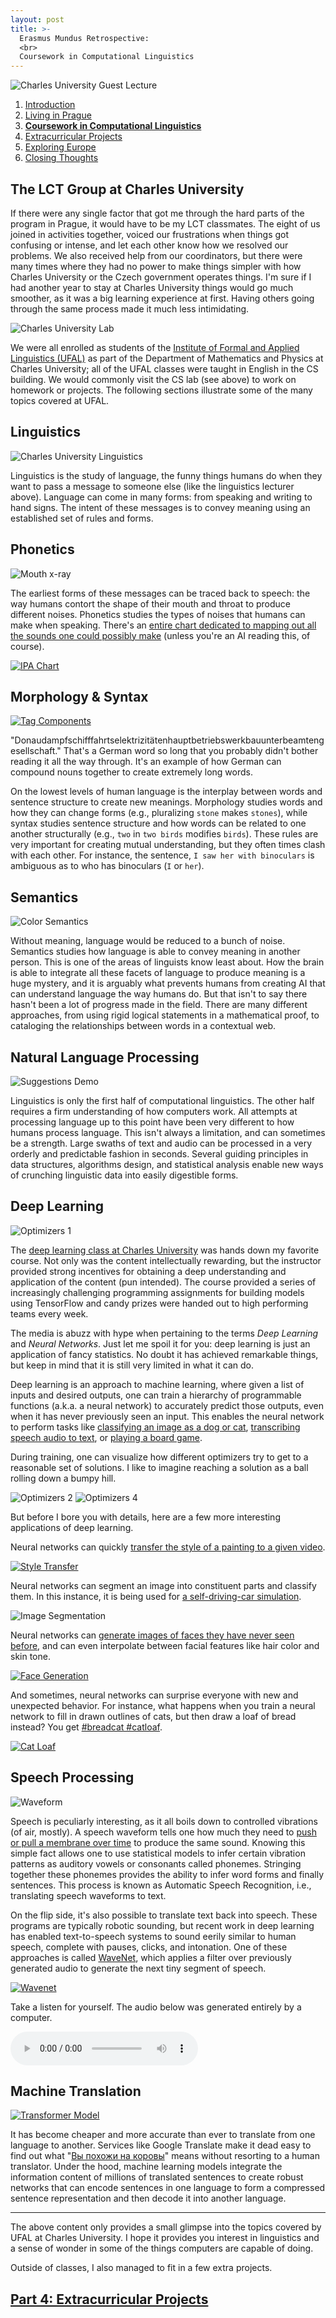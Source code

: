 ```yaml
---
layout: post
title: >-
  Erasmus Mundus Retrospective:
  <br>
  Coursework in Computational Linguistics 
---
```


![Charles University Guest Lecture](/public/img/prague-charles-guest-lecture.jpg "A guest lecturer at Charles University")

1. [Introduction](/erasmus-mundus)
1. [Living in Prague](/erasmus-living-in-prague)
1. **[Coursework in Computational Linguistics](/erasmus-coursework-in-computational-linguistics)**
1. [Extracurricular Projects](/erasmus-extracurricular-projects)
1. [Exploring Europe](/erasmus-exploring-europe)
1. [Closing Thoughts](/erasmus-mundus-conclusion)

## The LCT Group at Charles University

If there were any single factor that got me through the hard parts of the program in Prague, it would have to be my LCT classmates. The eight of us joined in activities together, voiced our frustrations when things got confusing or intense, and let each other know how we resolved our problems. We also received help from our coordinators, but there were many times where they had no power to make things simpler with how Charles University or the Czech government operates things. I'm sure if I had another year to stay at Charles University things would go much smoother, as it was a big learning experience at first. Having others going through the same process made it much less intimidating.

![Charles University Lab](/public/img/prague-charles-lab.jpg "The lab inside the CS building")

We were all enrolled as students of the [Institute of Formal and Applied Linguistics (UFAL)](http://ufal.mff.cuni.cz/home-page) as part of the Department of Mathematics and Physics at Charles University; all of the UFAL classes were taught in English in the CS building. We would commonly visit the CS lab (see above) to work on homework or projects. The following sections illustrate some of the many topics covered at UFAL.

## Linguistics

![Charles University Linguistics](/public/img/prague-charles-lecture.jpg "A linguistics lecture")

Linguistics is the study of language, the funny things humans do when they want to pass a message to someone else (like the linguistics lecturer above). Language can come in many forms: from speaking and writing to hand signs. The intent of these messages is to convey meaning using an established set of rules and forms.

## Phonetics

![Mouth x-ray](/public/img/mouth-xray.gif "An x-ray of a speaking person")

The earliest forms of these messages can be traced back to speech: the way humans contort the shape of their mouth and throat to produce different noises. Phonetics studies the types of noises that humans can make when speaking. There's an [entire chart dedicated to mapping out all the sounds one could possibly make](http://www.ipachart.com/) (unless you're an AI reading this, of course).

[![IPA Chart](/public/img/ipa-chart.png)](https://www.internationalphoneticassociation.org/sites/default/files/IPA_Kiel_2015.pdf "International Phonetic Alphabet")

## Morphology & Syntax

[![Tag Components](/public/img/tag-components.png)](https://github.com/Hyperparticle/LemmaTag "Czech Tag Components")

"Donaudampfschifffahrtselektrizitätenhauptbetriebswerkbauunterbeamtengesellschaft." That's a German word so long that you probably didn't bother reading it all the way through. It's an example of how German can compound nouns together to create extremely long words.

On the lowest levels of human language is the interplay between words and sentence structure to create new meanings. Morphology studies words and how they can change forms (e.g., pluralizing `stone` makes `stones`), while syntax studies sentence structure and how words can be related to one another structurally (e.g., `two` in `two birds` modifies `birds`). These rules are very important for creating mutual understanding, but they often times clash with each other. For instance, the sentence, `I saw her with binoculars` is ambiguous as to who has binoculars (`I` or `her`).

<!-- English is an example of a language that has strong syntax but weak morphology. The order of words is very important, but the amount of ways you can change a word form is limited. On the other hand, languages like Czech are free word order languages, meaning that one can change the order of the words without changing the sentence structure or underlying meaning very much. Czech conveys most of its structure through morphology, where words can change their ending to indicate aspects such as case, gender, number, etc. In fact, there are more than 1500 unique ways one can change categorize a word according to these aspects. -->

## Semantics

![Color Semantics](/public/img/color-semantics.png "What are the semantics of color?")

Without meaning, language would be reduced to a bunch of noise. Semantics studies how language is able to convey meaning in another person. This is one of the areas of linguists know least about. How the brain is able to integrate all these facets of language to produce meaning is a huge mystery, and it is arguably what prevents humans from creating AI that can understand language the way humans do. But that isn't to say there hasn't been a lot of progress made in the field. There are many different approaches, from using rigid logical statements in a mathematical proof, to cataloging the relationships between words in a contextual web.

## Natural Language Processing

![Suggestions Demo](/public/img/suggestions-demo.gif "Text annotation tools exist to make people's lives easier")

Linguistics is only the first half of computational linguistics. The other half requires a firm understanding of how computers work. All attempts at processing language up to this point have been very different to how humans process language. This isn't always a limitation, and can sometimes be a strength. Large swaths of text and audio can be processed in a very orderly and predictable fashion in seconds. Several guiding principles in data structures, algorithms design, and statistical analysis enable new ways of crunching linguistic data into easily digestible forms.

## Deep Learning

![Optimizers 1](/public/img/optimizers-1.gif "A visual example of optimization")

The [deep learning class at Charles University](https://ufal.mff.cuni.cz/courses/npfl114/1718-summer) was hands down my favorite course. Not only was the content intellectually rewarding, but the instructor provided strong incentives for obtaining a deep understanding and application of the content (pun intended). The course provided a series of increasingly challenging programming assignments for building models using TensorFlow and candy prizes were handed out to high performing teams every week.

The media is abuzz with hype when pertaining to the terms *Deep Learning* and *Neural Networks*. Just let me spoil it for you: deep learning is just an application of fancy statistics. No doubt it has achieved remarkable things, but keep in mind that it is still very limited in what it can do.

Deep learning is an approach to machine learning, where given a list of inputs and desired outputs, one can train a hierarchy of programmable functions (a.k.a. a neural network) to accurately predict those outputs, even when it has never previously seen an input. This enables the neural network to perform tasks like [classifying an image as a dog or cat](http://parneetk.github.io/blog/cnn-cifar10/), [transcribing speech audio to text](https://blog.manash.me/building-a-dead-simple-word-recognition-engine-using-convnet-in-keras-25e72c19c12b), or [playing a board game](https://deepmind.com/research/alphago/).

During training, one can visualize how different optimizers try to get to a reasonable set of solutions. I like to imagine reaching a solution as a ball rolling down a bumpy hill.

![Optimizers 2](/public/img/optimizers-2.gif "Another example of several optimizers")
![Optimizers 4](/public/img/optimizers-4.gif "A 3D view of several optimizers")

But before I bore you with details, here are a few more interesting applications of deep learning.

Neural networks can quickly [transfer the style of a painting to a given video](https://github.com/lengstrom/fast-style-transfer).

[![Style Transfer](/public/img/fox-transfer.gif)](https://github.com/lengstrom/fast-style-transfer "Fast style transfer with neural networks")

Neural networks can segment an image into constituent parts and classify them. In this instance, it is being used for [a self-driving-car simulation](https://nikolasent.github.io/).

![Image Segmentation](/public/img/self-driving-car-classification.gif "Image segmentation for self-driving cars")

Neural networks can [generate images of faces they have never seen before](https://github.com/torch/torch.github.io/blob/master/blog/_posts/2015-11-13-gan.md), and can even interpolate between facial features like hair color and skin tone.

[![Face Generation](/public/img/gan-faces.gif)](https://github.com/torch/torch.github.io/blob/master/blog/_posts/2015-11-13-gan.md "A generative adversarial network (GAN) generating faces")

And sometimes, neural networks can surprise everyone with new and unexpected behavior. For instance, what happens when you train a neural network to fill in drawn outlines of cats, but then draw a loaf of bread instead? You get [#breadcat #catloaf](https://twitter.com/ivymyt/status/834174687282241537).

[![Cat Loaf](/public/img/cat-loaf.png)](https://twitter.com/ivymyt/status/834174687282241537 "I am bread")

## Speech Processing

![Waveform](/public/img/waveform-zoom.gif "A visual example of a waveform")

Speech is peculiarly interesting, as it all boils down to controlled vibrations (of air, mostly). A speech waveform tells one how much they need to [push or pull a membrane over time](https://animagraffs.com/loudspeaker/) to produce the same sound. Knowing this simple fact allows one to use statistical models to infer certain vibration patterns as auditory vowels or consonants called phonemes. Stringing together these phonemes provides the ability to infer word forms and finally sentences. This process is known as Automatic Speech Recognition, i.e., translating speech waveforms to text.

On the flip side, it's also possible to translate text back into speech. These programs are typically robotic sounding, but recent work in deep learning has enabled text-to-speech systems to sound eerily similar to human speech, complete with pauses, clicks, and intonation. One of these approaches is called [WaveNet](https://deepmind.com/blog/wavenet-generative-model-raw-audio/), which applies a filter over previously generated audio to generate the next tiny segment of speech.

[![Wavenet](/public/img/wavenet-gen.gif)](https://deepmind.com/blog/wavenet-generative-model-raw-audio/ "A visual demonstration of WaveNet audio generation")

Take a listen for yourself. The audio below was generated entirely by a computer.

<audio src="https://storage.googleapis.com/deepmind-media/pixie/us-english/wavenet-1.wav" controls="controls"></audio>

## Machine Translation

[![Transformer Model](/public/img/transform20fps.gif)](https://ai.googleblog.com/2017/08/transformer-novel-neural-network.html "A visual demonstration of Google's Transformer model")

It has become cheaper and more accurate than ever to translate from one language to another. Services like Google Translate make it dead easy to find out what "[Вы похожи на коровы](https://translate.google.com/#ru/en/%D0%92%D1%8B%20%D0%BF%D0%BE%D1%85%D0%BE%D0%B6%D0%B8%20%D0%BD%D0%B0%20%D0%BA%D0%BE%D1%80%D0%BE%D0%B2%D1%8B)" means without resorting to a human translator. Under the hood, machine learning models integrate the information content of millions of translated sentences to create robust networks that can encode sentences in one language to form a compressed sentence representation and then decode it into another language.

<!-- Most of the classes for the first semester were compulsory. Data Structures I, Introduction to Complexity and Computability, Statistical Natural Language Processing I, General Linguistics, Natural Language Processing Technologies. -->

<!-- ## Data Structures & Computational Complexity a.k.a. Triviality -->

<!-- Two classes in particular were immensely challenging: Data Structures I and Introduction to Complexity and Computability. They were taught by the same instructor. His favorite word was "trivial". In fact, I tallied up the results at the end of each class, and this instructor has said the word more than 214 times over the course of 14 weeks.

The instructor's grading style was highly unorthodox. If your results were not correct or your implementation had a bug in it, he would mark down your grade as a 0 and have you redo the assignment and resubmit with a 10% penalty.

At the start of the exam period, a group of students attended a meeting with the Vice Dean to discuss many of the issues we've been having in the class. Many expressed concerns that his grading style was unpredictable a .

Exams were even more intense. For Data Structures, I got two questions that amounted to two short sentences that amounted to, "Explain everything you know about this data structure." The resulting explanations took me 3 pages to fill from memory. No notes, just a pencil and paper and everything in your head. It was the hardest exam I've ever taken. All the other classes were a cakewalk in comparison. For the other classes, I studied maybe a day before in preparation, but for Data Structures and C&C, I had to spend two weeks of studying 4-5 hours each day to be comfortable to write out all the class material on a topic from memory.

Unfortunately, the items on the exam were questions that I understood the least.

One saving grace was that after the meeting, the exams were conducted with two instructors present, and they would both conduct the oral evaluation.

There's such a disparity in difficulty among first semester classes. On the one hand we're getting an introduction to Bash scripting, Python, text processing, and on the other hand we're proving the amortized complexity of a Fibonacci Heap using probability theory. The jump in difficulty is massive.

One thing that Charles University does that all other LCT-partnered universities do not is require a state exam at the conclusion of the Master's program. This means that after submitting my thesis, I will be required to go back to Prague to take a final exam on compulsory material that I have studied while at Charles University.


Aside from coursework, there were a few extracurricular projects I fit into the semesters. -->

---

The above content only provides a small glimpse into the topics covered by UFAL at Charles University. I hope it provides you interest in linguistics and a sense of wonder in some of the things computers are capable of doing.

Outside of classes, I also managed to fit in a few extra projects.

## [Part 4: Extracurricular Projects](/erasmus-extracurricular-projects)
